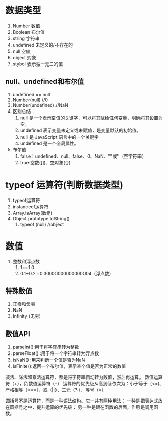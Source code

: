 # 数据类型
1. Number 数值
2. Boolean 布尔值
3. string 字符串
4. undefined 未定义的/不存在的
5. null 空值
6. object 对象
7. stybol 表示独一无二的值


## null、undefined和布尔值
1. undefined == null
2. Number(null) //0
3. Number(undefined) //NaN
4. 区别总结： 
   1. null 是一个表示空值的关键字，可以将其赋给任何变量，明确将其设置为空。 
   2. undefined 表示变量未定义或未赋值，是变量默认的初始值。 
   3. null 是 JavaScript 语言中的一个关键字
   4. undefined 是一个全局属性。
5. 布尔值
   1. false：undefined、null、false、0、NaN、""或''（空字符串） 
   2. true:空数([])、空对象({})

# typeof 运算符(判断数据类型)
1. typeof运算符
2. instanceof运算符
3. Array.isArray(数组)
4. Object.prototype.toString() 
   1. typeof (null) //object

# 数值
1. 整数和浮点数
   1.  1==1.0
   2.  0.1+0.2 =0.30000000000000004（浮点数）
   
## 特殊数值
1. 正零和负零 
2. NaN
3. Infinity (无穷)

## 数值API
1. parseInt():用于将字符串转为整数
2. parseFloat() :用于将一个字符串转为浮点数
3. isNaN() :用来判断一个值是否为NaN
4. isFinite():返回一个布尔值，表示某个值是否为正常的数值

减法、除法和乘法运算符，都是将字符串自动转为数值，然后再运算。
数值运算符（+），负数值运算符（-）
运算符的优先级从高到低依次为：小于等于（<=)、严格相等（===）、或（||）、三元（?:）、等号（=）

圆括号不是运算符，而是一种语法结构。它一共有两种用法：
一种是把表达式放在圆括号之中，提升运算的优先级；
另一种是跟在函数的后面，作用是调用函数。


